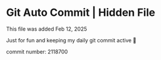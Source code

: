 # Git Auto Commit | Hidden File

This file was added Feb 12, 2025

Just for fun and keeping my daily git commit active 🤪

commit number: 2118700
